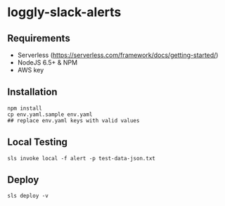 # loggly-slack-alerts

## Requirements

* Serverless (https://serverless.com/framework/docs/getting-started/)
* NodeJS 6.5+ & NPM 
* AWS key


## Installation

    npm install
    cp env.yaml.sample env.yaml
    ## replace env.yaml keys with valid values


## Local Testing

    sls invoke local -f alert -p test-data-json.txt


## Deploy

    sls deploy -v